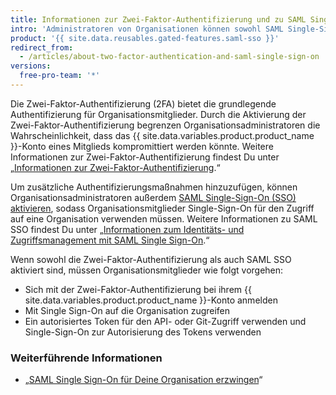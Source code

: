 ```yaml
---
title: Informationen zur Zwei-Faktor-Authentifizierung und zu SAML Single-Sign-On
intro: 'Administratoren von Organisationen können sowohl SAML Single-Sign-On als auch die Zwei-Faktor-Authentifizierung aktivieren, um zusätzliche Authentifizierungsmaßnahmen für ihre Organisationsmitglieder hinzuzufügen.'
product: '{{ site.data.reusables.gated-features.saml-sso }}'
redirect_from:
  - /articles/about-two-factor-authentication-and-saml-single-sign-on
versions:
  free-pro-team: '*'
---
```


Die Zwei-Faktor-Authentifizierung (2FA) bietet die grundlegende Authentifizierung für Organisationsmitglieder. Durch die Aktivierung der Zwei-Faktor-Authentifizierung begrenzen Organisationsadministratoren die Wahrscheinlichkeit, dass das {{ site.data.variables.product.product_name }}-Konto eines Mitglieds kompromittiert werden könnte. Weitere Informationen zur Zwei-Faktor-Authentifizierung findest Du unter „[Informationen zur Zwei-Faktor-Authentifizierung](/articles/about-two-factor-authentication).“

Um zusätzliche Authentifizierungsmaßnahmen hinzuzufügen, können Organisationsadministratoren außerdem [SAML Single-Sign-On (SSO) aktivieren](/articles/enabling-and-testing-saml-single-sign-on-for-your-organization), sodass Organisationsmitglieder Single-Sign-On für den Zugriff auf eine Organisation verwenden müssen. Weitere Informationen zu SAML SSO findest Du unter „[Informationen zum Identitäts- und Zugriffsmanagement mit SAML Single Sign-On](/articles/about-identity-and-access-management-with-saml-single-sign-on).“

Wenn sowohl die Zwei-Faktor-Authentifizierung als auch SAML SSO aktiviert sind, müssen Organisationsmitglieder wie folgt vorgehen:
- Sich mit der Zwei-Faktor-Authentifizierung bei ihrem {{ site.data.variables.product.product_name }}-Konto anmelden
- Mit Single Sign-On auf die Organisation zugreifen
- Ein autorisiertes Token für den API- oder Git-Zugriff verwenden und Single-Sign-On zur Autorisierung des Tokens verwenden

### Weiterführende Informationen

- „[SAML Single Sign-On für Deine Organisation erzwingen](/articles/enforcing-saml-single-sign-on-for-your-organization)“
